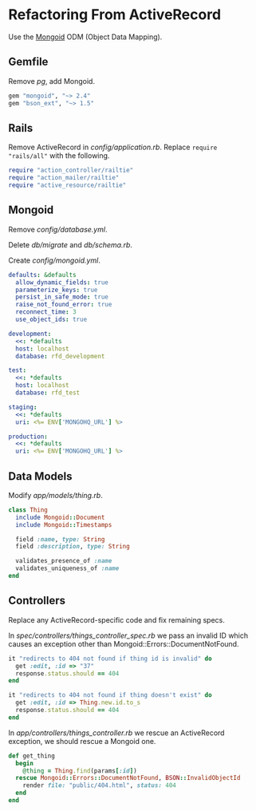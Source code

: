 # Refactoring From ActiveRecord

Use the [Mongoid](http://mongoid.org/) ODM (Object Data Mapping).

## Gemfile

Remove *pg*, add Mongoid.

```ruby
gem "mongoid", "~> 2.4"
gem "bson_ext", "~> 1.5"
```

## Rails

Remove ActiveRecord in *config/application.rb*. Replace `require "rails/all"` with the following.

```ruby
require "action_controller/railtie"
require "action_mailer/railtie"
require "active_resource/railtie"
```

## Mongoid

Remove *config/database.yml*.

Delete *db/migrate* and *db/schema.rb*.

Create *config/mongoid.yml*.

``` yaml
defaults: &defaults
  allow_dynamic_fields: true
  parameterize_keys: true
  persist_in_safe_mode: true
  raise_not_found_error: true
  reconnect_time: 3
  use_object_ids: true

development:
  <<: *defaults
  host: localhost
  database: rfd_development

test:
  <<: *defaults
  host: localhost
  database: rfd_test

staging:
  <<: *defaults
  uri: <%= ENV['MONGOHQ_URL'] %>

production:
  <<: *defaults
  uri: <%= ENV['MONGOHQ_URL'] %>
```

## Data Models

Modify *app/models/thing.rb*.

```ruby
class Thing
  include Mongoid::Document
  include Mongoid::Timestamps

  field :name, type: String
  field :description, type: String

  validates_presence_of :name
  validates_uniqueness_of :name
end
```

## Controllers

Replace any ActiveRecord-specific code and fix remaining specs.

In *spec/controllers/things_controller_spec.rb* we pass an invalid ID which causes an exception other than Mongoid::Errors::DocumentNotFound. 

```ruby
it "redirects to 404 not found if thing id is invalid" do
  get :edit, :id => "37"
  response.status.should == 404
end

it "redirects to 404 not found if thing doesn't exist" do
  get :edit, :id => Thing.new.id.to_s
  response.status.should == 404
end
```

In *app/controllers/things_controller.rb* we rescue an ActiveRecord exception, we should rescue a Mongoid one.

```ruby
def get_thing
  begin
    @thing = Thing.find(params[:id])
  rescue Mongoid::Errors::DocumentNotFound, BSON::InvalidObjectId
    render file: "public/404.html", status: 404
  end
end
```

